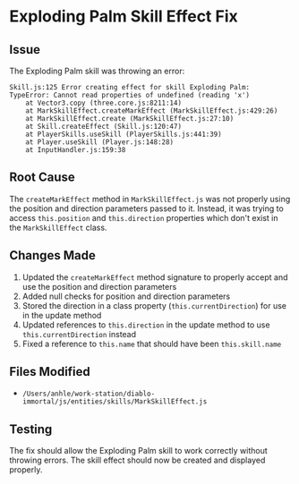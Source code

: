 # Exploding Palm Skill Effect Fix

## Issue
The Exploding Palm skill was throwing an error:
```
Skill.js:125 Error creating effect for skill Exploding Palm: TypeError: Cannot read properties of undefined (reading 'x')
    at Vector3.copy (three.core.js:8211:14)
    at MarkSkillEffect.createMarkEffect (MarkSkillEffect.js:429:26)
    at MarkSkillEffect.create (MarkSkillEffect.js:27:10)
    at Skill.createEffect (Skill.js:120:47)
    at PlayerSkills.useSkill (PlayerSkills.js:441:39)
    at Player.useSkill (Player.js:148:28)
    at InputHandler.js:159:38
```

## Root Cause
The `createMarkEffect` method in `MarkSkillEffect.js` was not properly using the position and direction parameters passed to it. Instead, it was trying to access `this.position` and `this.direction` properties which don't exist in the `MarkSkillEffect` class.

## Changes Made
1. Updated the `createMarkEffect` method signature to properly accept and use the position and direction parameters
2. Added null checks for position and direction parameters
3. Stored the direction in a class property (`this.currentDirection`) for use in the update method
4. Updated references to `this.direction` in the update method to use `this.currentDirection` instead
5. Fixed a reference to `this.name` that should have been `this.skill.name`

## Files Modified
- `/Users/anhle/work-station/diablo-immortal/js/entities/skills/MarkSkillEffect.js`

## Testing
The fix should allow the Exploding Palm skill to work correctly without throwing errors. The skill effect should now be created and displayed properly.